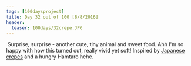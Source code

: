 ```yaml
---
tags: [100daysproject]
title: Day 32 out of 100 [8/8/2016]
header:
  teaser: 100days/32crepe.JPG
---
```


<img src="{{ site.url }}{{ site.baseurl }}/images/100days/32crepe.JPG" alt="">
Surprise, surprise - another cute, tiny animal and sweet food.  Ahh I'm so happy with how this turned out, really vivid yet soft!  Inspired by <a href="https://www.instagram.com/p/BIpu8HjAFxn/?taken-by=naoyakou" target="_blank">Japanese</a> <a href="http://www.happy-travelers.net/uploads/4/1/1/9/4119298/8930591_orig.jpg" target="_blank">crepes</a> and a hungry Hamtaro hehe.
